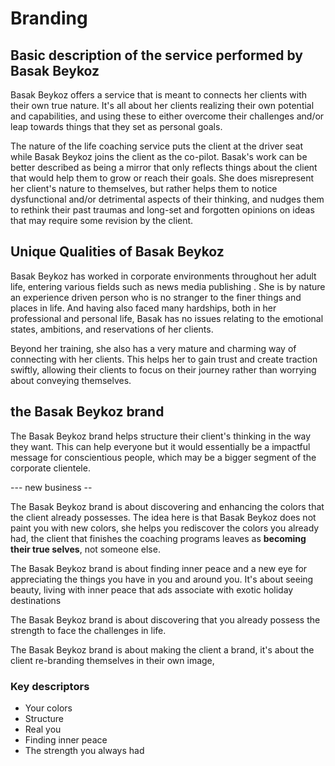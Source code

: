 # Branding
## Basic description of the service performed by Basak Beykoz

Basak Beykoz offers a service that is meant to connects her clients
with their own true nature. It's all about her clients realizing their 
own potential and capabilities, and using these to either overcome their
challenges and/or leap towards things that they set as personal goals.

The nature of the life coaching service puts the client at the driver
seat while Basak Beykoz joins the client as the co-pilot. Basak's work
can be better described as being a mirror that only reflects things
about the client that would help them to grow or reach their goals. She
does misrepresent her client's nature to themselves, but rather helps 
them to notice dysfunctional and/or detrimental aspects of their 
thinking, and nudges them to rethink their past traumas and
long-set and forgotten opinions on ideas that may require some revision
by the client.

## Unique Qualities of Basak Beykoz

Basak Beykoz has worked in corporate environments throughout her adult
life, entering various fields such as news media publishing <others >. 
She is by nature an experience driven person who is no stranger to the
finer things and places in life. And having also faced many hardships,
both in her professional and personal life, Basak has no issues relating
to the emotional states, ambitions, and reservations of her clients.

Beyond her training, she also has a very mature and charming way of 
connecting with her clients. This helps her to gain trust and create
traction swiftly, allowing their clients to focus on their journey
rather than worrying about conveying themselves.

## the Basak Beykoz brand

The Basak Beykoz brand helps structure their client's thinking in the 
way they want. This can help everyone but it would essentially be a 
impactful message for conscientious people, which may be a bigger 
segment of the corporate clientele.

--- new business --

The Basak Beykoz brand is about discovering and enhancing the colors
that the client already possesses. The idea here is that Basak Beykoz 
does not paint you with new colors, she helps you rediscover the colors
you already had, the client that finishes the coaching programs leaves
as **becoming their true selves**, not someone else. 

The Basak Beykoz brand is about finding inner peace and a new eye for
appreciating the things you have in you and around you. It's about 
seeing beauty, living with inner peace that ads associate with exotic 
holiday destinations

The Basak Beykoz brand is about discovering that you already possess the
strength to face the challenges in life. 

The Basak Beykoz brand is about making the client a brand, it's about 
the client re-branding themselves in their own image, 

### Key descriptors
- Your colors
- Structure
- Real you
- Finding inner peace
- The strength you always had